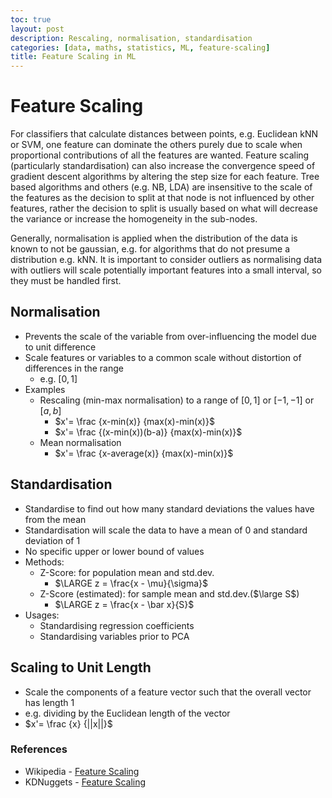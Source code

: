 ```yaml
---
toc: true
layout: post
description: Rescaling, normalisation, standardisation
categories: [data, maths, statistics, ML, feature-scaling]
title: Feature Scaling in ML
---
```


# Feature Scaling

For classifiers that calculate distances between points, e.g. Euclidean kNN or SVM, one feature can dominate the others purely due to scale when proportional contributions of all the features are wanted. Feature scaling (particularly standardisation) can also increase the convergence speed of gradient descent algorithms by altering the step size for each feature. Tree based algorithms and others (e.g. NB, LDA) are insensitive to the scale of the features as the decision to split at that node is not influenced by other features, rather the decision to split is usually based on what will decrease the variance or increase the homogeneity in the sub-nodes.

Generally, normalisation is applied when the distribution of the data is known to not be gaussian, e.g. for algorithms that do not presume a distribution e.g. kNN. It is important to consider outliers as normalising data with outliers will scale potentially important features into a small interval, so they must be handled first.

## Normalisation

- Prevents the scale of the variable from over-influencing the model due to unit difference
- Scale features or variables to a common scale without distortion of differences in the range
  - e.g. $[0,1]$
- Examples
  - Rescaling (min-max normalisation) to a range of $[0,1]$ or $[-1,-1]$ or $[a,b]$
    - $x'= \frac {x-min(x)} {max(x)-min(x)}$
    - $x'= \frac {(x-min(x))(b-a)} {max(x)-min(x)}$
  - Mean normalisation
    - $x'= \frac {x-average(x)} {max(x)-min(x)}$

## Standardisation

- Standardise to find out how many standard deviations the values have from the mean
- Standardisation will scale the data to have a mean of 0 and standard deviation of 1
- No specific upper or lower bound of values
- Methods:
  - Z-Score: for population mean and std.dev.
    - $\LARGE z = \frac{x - \mu}{\sigma}$
  - Z-Score (estimated): for sample mean and std.dev.($\large S$)
    - $\LARGE z = \frac{x - \bar x}{S}$
- Usages:
  - Standardising regression coefficients
  - Standardising variables prior to PCA

## Scaling to Unit Length

- Scale the components of a feature vector such that the overall vector has length 1
- e.g. dividing by the Euclidean length of the vector
- $x'= \frac {x} {||x||}$

### References

- Wikipedia - [Feature Scaling](https://en.wikipedia.org/wiki/Feature_scaling#Methods)
- KDNuggets - [Feature Scaling](https://www.kdnuggets.com/2020/04/data-transformation-standardization-normalization.html)
